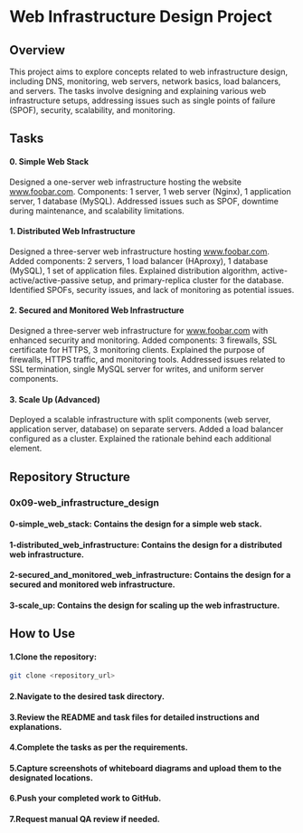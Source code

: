 # Web Infrastructure Design Project

## Overview

This project aims to explore concepts related to web infrastructure design, including DNS, monitoring, web servers, network basics, load balancers, and servers. The tasks involve designing and explaining various web infrastructure setups, addressing issues such as single points of failure (SPOF), security, scalability, and monitoring.

## Tasks

#### 0. Simple Web Stack

Designed a one-server web infrastructure hosting the website www.foobar.com.
Components: 1 server, 1 web server (Nginx), 1 application server, 1 database (MySQL).
Addressed issues such as SPOF, downtime during maintenance, and scalability limitations.

#### 1. Distributed Web Infrastructure

Designed a three-server web infrastructure hosting www.foobar.com.
Added components: 2 servers, 1 load balancer (HAproxy), 1 database (MySQL), 1 set of application files.
Explained distribution algorithm, active-active/active-passive setup, and primary-replica cluster for the database.
Identified SPOFs, security issues, and lack of monitoring as potential issues.

#### 2. Secured and Monitored Web Infrastructure

Designed a three-server web infrastructure for www.foobar.com with enhanced security and monitoring.
Added components: 3 firewalls, SSL certificate for HTTPS, 3 monitoring clients.
Explained the purpose of firewalls, HTTPS traffic, and monitoring tools.
Addressed issues related to SSL termination, single MySQL server for writes, and uniform server components.

#### 3. Scale Up (Advanced)

Deployed a scalable infrastructure with split components (web server, application server, database) on separate servers.
Added a load balancer configured as a cluster.
Explained the rationale behind each additional element.

## Repository Structure

### 0x09-web_infrastructure_design

#### 0-simple_web_stack: Contains the design for a simple web stack.
#### 1-distributed_web_infrastructure: Contains the design for a distributed web infrastructure.
#### 2-secured_and_monitored_web_infrastructure: Contains the design for a secured and monitored web infrastructure.
#### 3-scale_up: Contains the design for scaling up the web infrastructure.

## How to Use

#### 1.Clone the repository:

```bash
git clone <repository_url>
```

#### 2.Navigate to the desired task directory.
#### 3.Review the README and task files for detailed instructions and explanations.
#### 4.Complete the tasks as per the requirements.
#### 5.Capture screenshots of whiteboard diagrams and upload them to the designated locations.
#### 6.Push your completed work to GitHub.
#### 7.Request manual QA review if needed.
